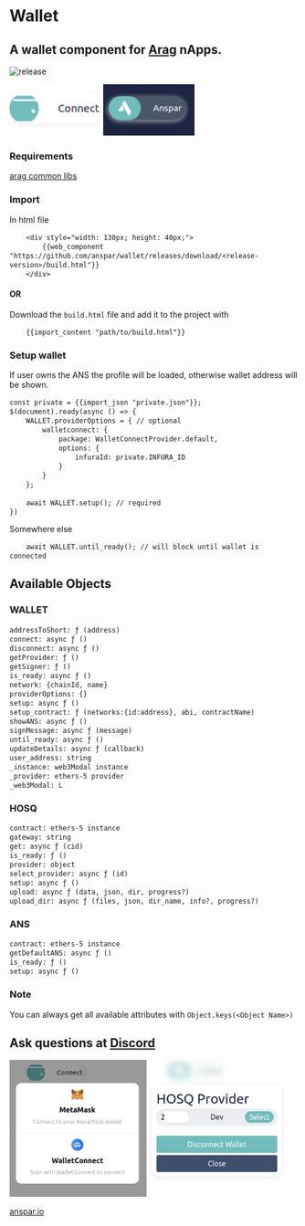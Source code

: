 # Wallet

## A wallet component for [Arag](https://github.com/anspar/arag) nApps.

![release](https://github.com/anspar/wallet/actions/workflows/release.yml/badge.svg?branch=main)

<img src="demo/wallet.png" style="width: 160px; height:90px; object-fit: cover;">

<img src="demo/wallet_ans.png" style="width: 160px; height:90px; object-fit: cover;">

### Requirements 
[arag common libs](https://github.com/anspar/arag_common_libs)

### Import 
In html file
```
    <div style="width: 130px; height: 40px;">
        {{web_component "https://github.com/anspar/wallet/releases/download/<release-version>/build.html"}}
    </div>
```

#### OR
Download the `build.html` file and add it to the project with
```
    {{import_content "path/to/build.html"}}
```


### Setup wallet
If user owns the ANS the profile will be loaded, otherwise wallet address will be shown.
```
const private = {{import_json "private.json"}};
$(document).ready(async () => {
    WALLET.providerOptions = { // optional
        walletconnect: {
            package: WalletConnectProvider.default,
            options: {
                infuraId: private.INFURA_ID 
            }
        }
    };

    await WALLET.setup(); // required
})
```
Somewhere else
```
    await WALLET.until_ready(); // will block until wallet is connected
```

## Available Objects
### WALLET
    addressToShort: ƒ (address)
    connect: async ƒ ()
    disconnect: async ƒ ()
    getProvider: ƒ ()
    getSigner: ƒ ()
    is_ready: async ƒ ()
    network: {chainId, name}
    providerOptions: {}
    setup: async ƒ ()
    setup_contract: ƒ (networks:{id:address}, abi, contractName)
    showANS: async ƒ ()
    signMessage: async ƒ (message)
    until_ready: async ƒ ()
    updateDetails: async ƒ (callback)
    user_address: string
    _instance: web3Modal instance
    _provider: ethers-5 provider
    _web3Modal: L 

### HOSQ
    contract: ethers-5 instance
    gateway: string
    get: async ƒ (cid)
    is_ready: ƒ ()
    provider: object
    select_provider: async ƒ (id)
    setup: async ƒ ()
    upload: async ƒ (data, json, dir, progress?)
    upload_dir: async ƒ (files, json, dir_name, info?, progress?)

### ANS
    contract: ethers-5 instance
    getDefaultANS: async ƒ ()
    is_ready: ƒ ()
    setup: async ƒ ()

### Note
You can always get all available attributes with `Object.keys(<Object Name>)`
## Ask questions at [Discord](https://discord.gg/ENQfPEcrZJ)

<img src="demo/wallet_connect.png" style="width: 240px; height:240px; object-fit: cover;">

<img src="demo/dstorage_provider.png" style="width: 240px; height:240px; object-fit: cover;">

[anspar.io](https://anspar.io)
